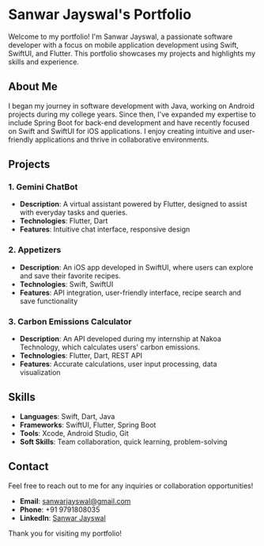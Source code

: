 # Sanwar Jayswal's Portfolio

Welcome to my portfolio! I'm Sanwar Jayswal, a passionate software developer with a focus on mobile application development using Swift, SwiftUI, and Flutter. This portfolio showcases my projects and highlights my skills and experience.

## About Me

I began my journey in software development with Java, working on Android projects during my college years. Since then, I've expanded my expertise to include Spring Boot for back-end development and have recently focused on Swift and SwiftUI for iOS applications. I enjoy creating intuitive and user-friendly applications and thrive in collaborative environments.

## Projects

### 1. Gemini ChatBot
- **Description**: A virtual assistant powered by Flutter, designed to assist with everyday tasks and queries.
- **Technologies**: Flutter, Dart
- **Features**: Intuitive chat interface, responsive design

### 2. Appetizers
- **Description**: An iOS app developed in SwiftUI, where users can explore and save their favorite recipes.
- **Technologies**: Swift, SwiftUI
- **Features**: API integration, user-friendly interface, recipe search and save functionality

### 3. Carbon Emissions Calculator
- **Description**: An API developed during my internship at Nakoa Technology, which calculates users' carbon emissions.
- **Technologies**: Flutter, Dart, REST API
- **Features**: Accurate calculations, user input processing, data visualization

## Skills

- **Languages**: Swift, Dart, Java
- **Frameworks**: SwiftUI, Flutter, Spring Boot
- **Tools**: Xcode, Android Studio, Git
- **Soft Skills**: Team collaboration, quick learning, problem-solving

## Contact

Feel free to reach out to me for any inquiries or collaboration opportunities!

- **Email**: sanwarjayswal@gmail.com
- **Phone**: +91 9791808035
- **LinkedIn**: [Sanwar Jayswal](https://www.linkedin.com/in/sanwar-jayswal/)

Thank you for visiting my portfolio!

